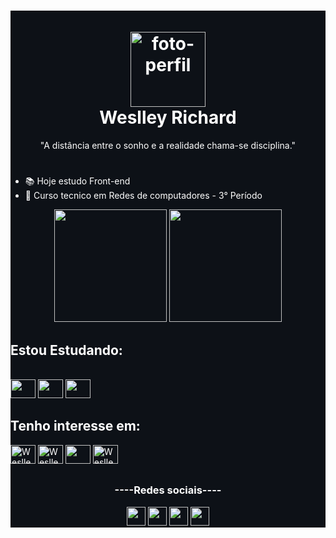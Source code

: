 <main style="background-color: 0d1117; color: white;">
  <h1 align="center">
    <br>
    <img src="https://avatars.githubusercontent.com/u/117620005?v=4" alt="foto-perfil" width="120"/>
    <br>
    Weslley Richard
    <br>
  </h1>
  <p align="center">"A distância entre o sonho e a realidade chama-se disciplina."</p>
  <h1></h1>
  
  <!-- Aperta windowns + . -->
  - 📚 Hoje estudo Front-end
  - 📖 Curso tecnico em Redes de computadores - 3° Período
  
  <div align="center">
    <img height="180em" src="https://github-readme-stats.vercel.app/api?username=weslleyrichardi&show_icons=true&theme=radical"/>
    <img height="180em" src="https://github-readme-stats.vercel.app/api/top-langs/?username=weslleyrichardi&layout=compact&theme=radical">
  </div>
  
  ## Estou Estudando:
  <div style="display: inline_block;"><br>
    <img  height="30" width="40" src="https://cdn.jsdelivr.net/gh/devicons/devicon/icons/html5/html5-original.svg" />
    <img  height="30" width="40" src="https://cdn.jsdelivr.net/gh/devicons/devicon/icons/css3/css3-original.svg"/>
    <img  height="30" width="40" src="https://cdn.jsdelivr.net/gh/devicons/devicon/icons/python/python-original.svg" />
  </div>
  
  ## Tenho interesse em:
  <div>
    <img alt="Weslley-ts" height="30" width="40" src="https://cdn.jsdelivr.net/gh/devicons/devicon/icons/typescript/typescript-original.svg" />
    <img alt="Weslley-react" height="30" width="40" src="https://cdn.jsdelivr.net/gh/devicons/devicon/icons/react/react-original.svg" />
    <img  height="30" width="40" src="https://cdn.jsdelivr.net/gh/devicons/devicon/icons/javascript/javascript-original.svg"/>
    <img alt="Weslley-njs" height="30" width="40" src="https://cdn.jsdelivr.net/gh/devicons/devicon/icons/nodejs/nodejs-original.svg" />
  </div>
  
  ##
  <div align="center">
    <h3>----Redes sociais----</h3>
    <a href="https://instagram.com/dev.weslleyrichard" target="_blank"><img height="30px" src="https://img.shields.io/badge/Instagram-E4405F?style=for-the-badge&logo=instagram&logoColor=white"/></a>
    <a href="https://www.linkedin.com/in/weslley-richard/" target="_blank"><img height="30px" src="https://img.shields.io/badge/LinkedIn-0077B5?style=for-the-badge&logo=linkedin&logoColor=white"/></a>
    <a href="https://discord.gg/Hm47gvEpQQ" target="_blank"><img height="30px" src="https://img.shields.io/badge/Discord-7289DA?style=for-the-badge&logo=discord&logoColor=white"/></a>
    <a href="https://www.youtube.com/@dev.weslleyrichard" target="_blank"><img height="30px" src="https://img.shields.io/badge/YouTube-FF0000?style=for-thebadge&logo=youtube&logoColor=white"/></a>
  </div>
</main>
